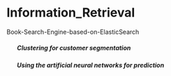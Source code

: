 # Information_Retrieval

Book-Search-Engine-based-on-ElasticSearch
<ul>
<h5> Clustering for customer segmentation </h5>
<h5> Using the artificial neural networks for prediction </h5>
</ul>
